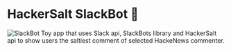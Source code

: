 # HackerSalt SlackBot 🧂

![SlackBot](img/slackbot.gif)
Toy app that uses Slack api, SlackBots library and HackerSalt api to show users the saltiest comment of selected HackeNews commenter.
